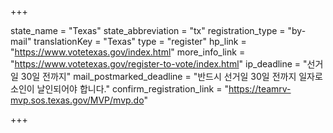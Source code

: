 +++

state_name = "Texas"
state_abbreviation = "tx"
registration_type = "by-mail"
translationKey = "Texas"
type = "register"
hp_link = "https://www.votetexas.gov/index.html"
more_info_link = "https://www.votetexas.gov/register-to-vote/index.html"
ip_deadline = "선거일 30일 전까지"
mail_postmarked_deadline = "반드시 선거일 30일 전까지 일자로 소인이 날인되어야 합니다."
confirm_registration_link = "https://teamrv-mvp.sos.texas.gov/MVP/mvp.do"

+++